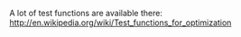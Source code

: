 A lot of test functions are available there:
http://en.wikipedia.org/wiki/Test_functions_for_optimization

